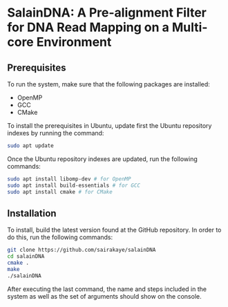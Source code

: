 # SalainDNA: A Pre-alignment Filter for DNA Read Mapping on a Multi-core Environment

## **Prerequisites**

To run the system, make sure that the following packages are installed:

- OpenMP
- GCC
- CMake

To install the prerequisites in Ubuntu, update first the Ubuntu repository indexes by running the command:

```bash
sudo apt update
```

Once the Ubuntu repository indexes are updated, run the following commands:

```bash
sudo apt install libomp-dev # for OpenMP
sudo apt install build-essentials # for GCC
sudo apt install cmake # for CMake
```



## Installation

To install, build the latest version found at the GitHub repository. In order to do this, run the following commands:

```bash
git clone https://github.com/sairakaye/salainDNA
cd salainDNA
cmake .
make
./salainDNA
```

After executing the last command, the name and steps included in the system as well as the set of arguments should show on the console.
